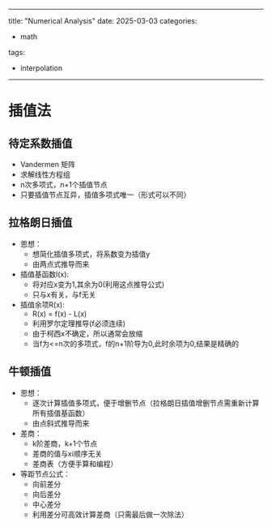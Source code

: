 
---
title: "Numerical Analysis"
date: 2025-03-03
categories:
  - math

tags:
  - interpolation
---

# 插值法
## 待定系数插值
- Vandermen 矩阵
- 求解线性方程组
- n次多项式，n+1个插值节点
- 只要插值节点互异，插值多项式唯一（形式可以不同）
## 拉格朗日插值
- 思想：
    - 想简化插值多项式，将系数变为插值y
    - 由两点式推导而来
- 插值基函数l(x):
    - 将对应x变为1,其余为0(利用这点推导公式)
    - 只与x有关，与f无关
- 插值余项R(x):
    - R(x) = f(x) - L(x)
    - 利用罗尔定理推导(f必须连续)
    - 由于柯西x不确定，所以通常会放缩
    - 当f为<=n次的多项式，f的n+1阶导为0,此时余项为0,结果是精确的
## 牛顿插值
- 思想：
    - 逐次计算插值多项式，便于增删节点（拉格朗日插值增删节点需重新计算所有插值基函数）
    - 由点斜式推导而来
- 差商：
    - k阶差商，k+1个节点
    - 差商的值与xi顺序无关
    - 差商表（方便手算和编程）
- 等距节点公式：
    - 向前差分
    - 向后差分
    - 中心差分
    - 利用差分可高效计算差商（只需最后做一次除法）
